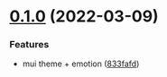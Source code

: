 # [0.1.0](https://github.com/queen-raae/gatsby-theme-mui/compare/v0.0.0...v0.1.0) (2022-03-09)

### Features

- mui theme + emotion ([833fafd](https://github.com/queen-raae/gatsby-theme-mui/commit/833fafd607b203e5a527f1bac70a238b4c0c02ef))
